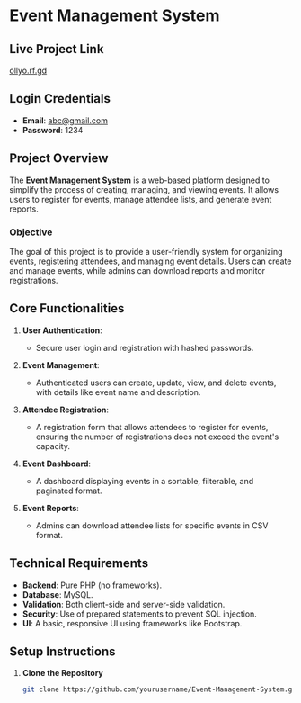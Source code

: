 # Event Management System

## Live Project Link

[ollyo.rf.gd](http://ollyo.rf.gd)

## Login Credentials

- **Email**: abc@gmail.com
- **Password**: 1234

## Project Overview

The **Event Management System** is a web-based platform designed to simplify the process of creating, managing, and viewing events. It allows users to register for events, manage attendee lists, and generate event reports.

### Objective

The goal of this project is to provide a user-friendly system for organizing events, registering attendees, and managing event details. Users can create and manage events, while admins can download reports and monitor registrations.

## Core Functionalities

1. **User Authentication**:

   - Secure user login and registration with hashed passwords.

2. **Event Management**:

   - Authenticated users can create, update, view, and delete events, with details like event name and description.

3. **Attendee Registration**:

   - A registration form that allows attendees to register for events, ensuring the number of registrations does not exceed the event's capacity.

4. **Event Dashboard**:

   - A dashboard displaying events in a sortable, filterable, and paginated format.

5. **Event Reports**:
   - Admins can download attendee lists for specific events in CSV format.

## Technical Requirements

- **Backend**: Pure PHP (no frameworks).
- **Database**: MySQL.
- **Validation**: Both client-side and server-side validation.
- **Security**: Use of prepared statements to prevent SQL injection.
- **UI**: A basic, responsive UI using frameworks like Bootstrap.

## Setup Instructions

1. **Clone the Repository**
   ```bash
   git clone https://github.com/yourusername/Event-Management-System.git
   ```
